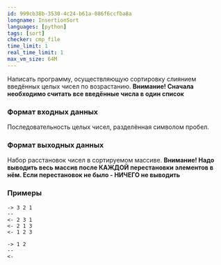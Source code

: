 ```yaml
---
id: 999cb38b-3530-4c24-b61a-086f6ccfba8a
longname: InsertionSort
languages: [python]
tags: [sort]
checker: cmp_file
time_limit: 1
real_time_limit: 1
max_vm_size: 64M
---
```


Написать программу, осуществляющую сортировку слиянием введённых целых чисел по возрастанию.
**Внимание! Сначала необходимо считать все введённые числа в один список**

### Формат входных данных

Последовательность целых чисел, разделённая символом пробел.

### Формат выходных данных

Набор расстановок чисел в сортируемом массиве.
**Внимание! Надо выводить весь массив после КАЖДОЙ перестановки элементов в нём. Если перестановок
не было - НИЧЕГО не выводить**

### Примеры

```
-> 3 2 1
--
<- 2 3 1
<- 2 1 3
<- 1 2 3
```

```
-> 1 2
--
<- 
```
